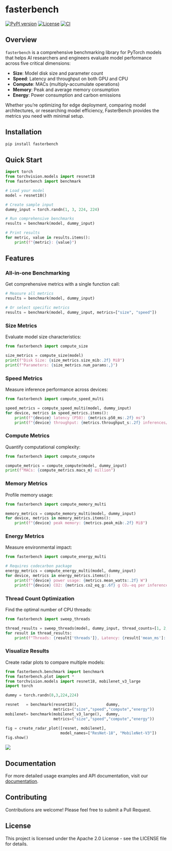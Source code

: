# fasterbench


<!-- WARNING: THIS FILE WAS AUTOGENERATED! DO NOT EDIT! -->

[![PyPI
version](https://badge.fury.io/py/fasterbench.svg)](https://badge.fury.io/py/fasterbench)
[![License](https://img.shields.io/badge/License-Apache%202.0-blue.svg)](https://opensource.org/licenses/Apache-2.0)
[![CI](https://github.com/FasterAI-Labs/fasterbench/actions/workflows/test.yaml/badge.svg)](https://github.com/FasterAI-Labs/fasterbench/actions/workflows/test.yaml)

## Overview

`fasterbench` is a comprehensive benchmarking library for PyTorch models
that helps AI researchers and engineers evaluate model performance
across five critical dimensions:

- **Size**: Model disk size and parameter count
- **Speed**: Latency and throughput on both GPU and CPU
- **Compute**: MACs (multiply-accumulate operations)
- **Memory**: Peak and average memory consumption
- **Energy**: Power consumption and carbon emissions

Whether you’re optimizing for edge deployment, comparing model
architectures, or researching model efficiency, FasterBench provides the
metrics you need with minimal setup.

## Installation

``` bash
pip install fasterbench
```

## Quick Start

``` python
import torch
from torchvision.models import resnet18
from fasterbench import benchmark

# Load your model
model = resnet18()

# Create sample input
dummy_input = torch.randn(1, 3, 224, 224)

# Run comprehensive benchmarks
results = benchmark(model, dummy_input)

# Print results
for metric, value in results.items():
    print(f"{metric}: {value}")
```

## Features

### All-in-one Benchmarking

Get comprehensive metrics with a single function call:

``` python
# Measure all metrics
results = benchmark(model, dummy_input)

# Or select specific metrics
results = benchmark(model, dummy_input, metrics=["size", "speed"])
```

### Size Metrics

Evaluate model size characteristics:

``` python
from fasterbench import compute_size

size_metrics = compute_size(model)
print(f"Disk Size: {size_metrics.size_mib:.2f} MiB")
print(f"Parameters: {size_metrics.num_params:,}")
```

### Speed Metrics

Measure inference performance across devices:

``` python
from fasterbench import compute_speed_multi

speed_metrics = compute_speed_multi(model, dummy_input)
for device, metrics in speed_metrics.items():
    print(f"{device} latency (P50): {metrics.p50_ms:.2f} ms")
    print(f"{device} throughput: {metrics.throughput_s:.2f} inferences/sec")
```

### Compute Metrics

Quantify computational complexity:

``` python
from fasterbench import compute_compute

compute_metrics = compute_compute(model, dummy_input)
print(f"MACs: {compute_metrics.macs_m} million")
```

### Memory Metrics

Profile memory usage:

``` python
from fasterbench import compute_memory_multi

memory_metrics = compute_memory_multi(model, dummy_input)
for device, metrics in memory_metrics.items():
    print(f"{device} peak memory: {metrics.peak_mib:.2f} MiB")
```

### Energy Metrics

Measure environmental impact:

``` python
from fasterbench import compute_energy_multi

# Requires codecarbon package
energy_metrics = compute_energy_multi(model, dummy_input)
for device, metrics in energy_metrics.items():
    print(f"{device} power usage: {metrics.mean_watts:.2f} W")
    print(f"{device} CO2: {metrics.co2_eq_g:.6f} g CO₂-eq per inference")
```

### Thread Count Optimization

Find the optimal number of CPU threads:

``` python
from fasterbench import sweep_threads

thread_results = sweep_threads(model, dummy_input, thread_counts=[1, 2, 4, 8, 16])
for result in thread_results:
    print(f"Threads: {result['threads']}, Latency: {result['mean_ms']:.2f} ms")
```

### Visualize Results

Create radar plots to compare multiple models:

``` python
from fasterbench.benchmark import benchmark
from fasterbench.plot import *
from torchvision.models import resnet18, mobilenet_v3_large
import torch

dummy = torch.randn(8,3,224,224)

resnet   = benchmark(resnet18(),            dummy,
                     metrics=("size","speed","compute","energy"))
mobilenet= benchmark(mobilenet_v3_large(),  dummy,
                     metrics=("size","speed","compute","energy"))
```

``` python
fig = create_radar_plot([resnet, mobilenet],
                        model_names=["ResNet-18", "MobileNet-V3"])
fig.show()
```

![](../imgs/newplot.png)

## Documentation

For more detailed usage examples and API documentation, visit our
[documentation](https://github.com/nathanhubens/fasterbench).

## Contributing

Contributions are welcome! Please feel free to submit a Pull Request.

## License

This project is licensed under the Apache 2.0 License - see the LICENSE
file for details.
